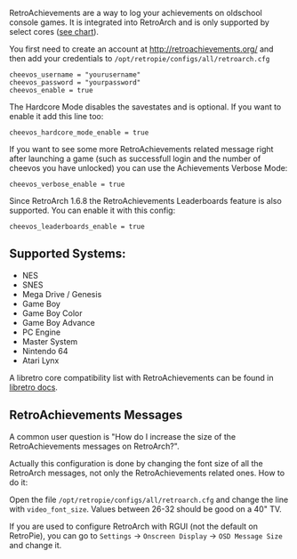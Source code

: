 RetroAchievements are a way to log your achievements on oldschool console games. It is integrated into RetroArch and is only supported by select cores ([see chart](https://github.com/RetroPie/RetroPie-Setup/wiki/RetroAchievements/#supported-systems)).

You first need to create an account at http://retroachievements.org/ and then add your credentials to `/opt/retropie/configs/all/retroarch.cfg`

```
cheevos_username = "yourusername"
cheevos_password = "yourpassword"
cheevos_enable = true
```

The Hardcore Mode disables the savestates and is optional. If you want to enable it add this line too:

```
cheevos_hardcore_mode_enable = true
```

If you want to see some more RetroAchievements related message right after launching a game (such as successfull login and the number of cheevos you have unlocked) you can use the Achievements Verbose Mode:

```
cheevos_verbose_enable = true
```

Since RetroArch 1.6.8 the RetroAchievements Leaderboards feature is also supported. You can enable it with this config:

```
cheevos_leaderboards_enable = true
```

## Supported Systems:

* NES
* SNES
* Mega Drive / Genesis
* Game Boy
* Game Boy Color
* Game Boy Advance
* PC Engine
* Master System
* Nintendo 64
* Atari Lynx

A libretro core compatibility list with RetroAchievements can be found in [libretro docs](https://docs.libretro.com/guides/retroachievements/).

## RetroAchievements Messages

A common user question is "How do I increase the size of the RetroAchievements messages on RetroArch?".

Actually this configuration is done by changing the font size of all the RetroArch messages, not only the RetroAchievements related ones. How to do it:

Open the file `/opt/retropie/configs/all/retroarch.cfg` and change the line with `video_font_size`. Values between 26-32 should be good on a 40" TV.

If you are used to configure RetroArch with RGUI (not the default on RetroPie), you can go to `Settings` -> `Onscreen Display` -> `OSD Message Size` and change it.